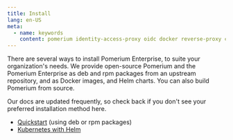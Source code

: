 ```yaml
---
title: Install
lang: en-US
meta:
  - name: keywords
    content: pomerium identity-access-proxy oidc docker reverse-proxy containers install enterprise console
---
```


There are several ways to install Pomerium Enterprise, to suite your organization's needs. We provide open-source Pomerium and the Pomerium Enterprise as deb and rpm packages from an upstream repository, and as Docker images, and Helm charts. You can also build Pomerium from source.

Our docs are updated frequently, so check back if you don't see your preferred installation method here.

- [Quickstart](/enterprise/install/quickstart.md) (using deb or rpm packages)
- [Kubernetes with Helm](/enterprise/install/helm.md)
